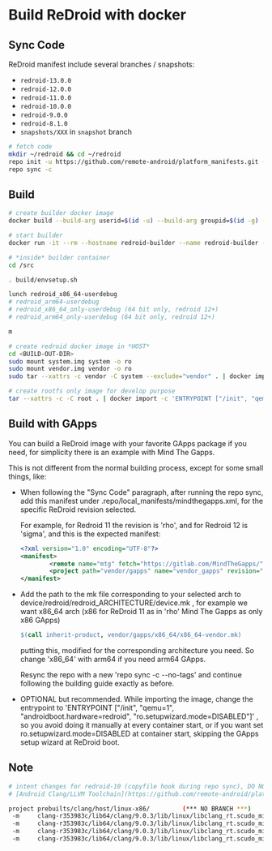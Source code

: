 # Build ReDroid with docker

## Sync Code
ReDroid manifest include several branches / snapshots:
- `redroid-13.0.0`
- `redroid-12.0.0`
- `redroid-11.0.0`
- `redroid-10.0.0`
- `redroid-9.0.0`
- `redroid-8.1.0`
- `snapshots/XXX` in `snapshot` branch

```bash
# fetch code
mkdir ~/redroid && cd ~/redroid
repo init -u https://github.com/remote-android/platform_manifests.git -b <REV> --depth=1
repo sync -c
```

## Build
```bash
# create builder docker image
docker build --build-arg userid=$(id -u) --build-arg groupid=$(id -g) --build-arg username=$(id -un) -t redroid-builder .

# start builder
docker run -it --rm --hostname redroid-builder --name redroid-builder -v <AOSP-SRC>:/src redroid-builder

# *inside* builder container
cd /src

. build/envsetup.sh

lunch redroid_x86_64-userdebug
# redroid_arm64-userdebug
# redroid_x86_64_only-userdebug (64 bit only, redroid 12+)
# redroid_arm64_only-userdebug (64 bit only, redroid 12+)

m

# create redroid docker image in *HOST*
cd <BUILD-OUT-DIR>
sudo mount system.img system -o ro
sudo mount vendor.img vendor -o ro
sudo tar --xattrs -c vendor -C system --exclude="vendor" . | docker import -c 'ENTRYPOINT ["/init", "qemu=1", "androidboot.hardware=redroid"]' - redroid

# create rootfs only image for develop purpose
tar --xattrs -c -C root . | docker import -c 'ENTRYPOINT ["/init", "qemu=1", "androidboot.hardware=redroid"]' - redroid-dev
```

## Build with GApps

You can build a ReDroid image with your favorite GApps package if you need, for simplicity there is an example with Mind The Gapps.

This is not different from the normal building process, except for some small things, like:

- When following the "Sync Code" paragraph,  after running the repo sync, add this manifest under .repo/local_manifests/mindthegapps.xml, for the specific ReDroid revision selected. 

  For example, for Redroid 11 the revision is 'rho', and for Redroid 12 is 'sigma', and this is the expected manifest:

  ```xml
  <?xml version="1.0" encoding="UTF-8"?>
  <manifest>
          <remote name="mtg" fetch="https://gitlab.com/MindTheGapps/" />
          <project path="vendor/gapps" name="vendor_gapps" revision="sigma" remote="mtg" />
  </manifest>
  ```

- Add the path to the mk file corresponding to your selected arch to device/redroid/redroid_ARCHITECTURE/device.mk , for example we want x86_64 arch (x86 for ReDroid 11 as in 'rho' Mind The Gapps as only x86 GApps)

  ```makefile
  $(call inherit-product, vendor/gapps/x86_64/x86_64-vendor.mk)
  ```

  putting this, modified for the corresponding architecture you need. So change 'x86_64' with arm64 if you need arm64 GApps.

  Resync the repo with a new 'repo sync -c --no-tags' and continue following the building guide exactly as before.

- OPTIONAL but recommended. While importing the image, change the entrypoint to 'ENTRYPOINT ["/init", "qemu=1", "androidboot.hardware=redroid", "ro.setupwizard.mode=DISABLED"]' , so you avoid doing it manually at every container start, or if you want set ro.setupwizard.mode=DISABLED at container start, skipping the GApps setup wizard at ReDroid boot.

## Note

```bash
# intent changes for redroid-10 (copyfile hook during repo sync), DO NOT PANIC
# [Android Clang/LLVM Toolchain](https://github.com/remote-android/platform_manifests/tree/llvm-toolchain-redroid-10.0.0)

project prebuilts/clang/host/linux-x86/         (*** NO BRANCH ***)
 -m     clang-r353983c/lib64/clang/9.0.3/lib/linux/libclang_rt.scudo_minimal-aarch64-android.a
 -m     clang-r353983c/lib64/clang/9.0.3/lib/linux/libclang_rt.scudo_minimal-arm-android.a
 -m     clang-r353983c/lib64/clang/9.0.3/lib/linux/libclang_rt.scudo_minimal-i686-android.a
 -m     clang-r353983c/lib64/clang/9.0.3/lib/linux/libclang_rt.scudo_minimal-x86_64-android.a
```

